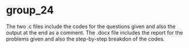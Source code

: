 # group_24
The two .c files include the codes for the questions given and also the output at the end as a comment.
The .docx file includes the report for the problems given and also the step-by-step breakdon of the codes.
